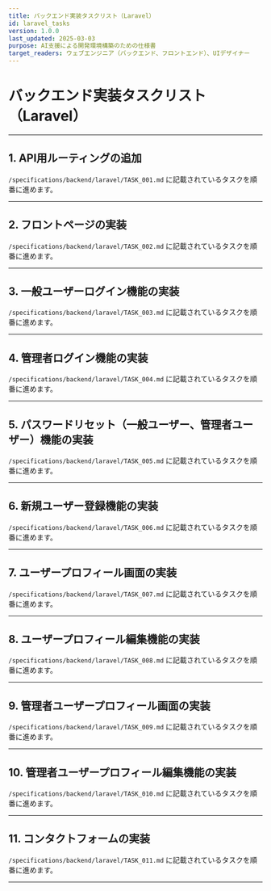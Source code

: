 ```yaml
---
title: バックエンド実装タスクリスト（Laravel）
id: laravel_tasks
version: 1.0.0
last_updated: 2025-03-03
purpose: AI支援による開発環境構築のための仕様書
target_readers: ウェブエンジニア（バックエンド、フロントエンド）、UIデザイナー
---
```


# バックエンド実装タスクリスト（Laravel）

---

## 1. API用ルーティングの追加

`/specifications/backend/laravel/TASK_001.md` に記載されているタスクを順番に進めます。

---

## 2. フロントページの実装

`/specifications/backend/laravel/TASK_002.md` に記載されているタスクを順番に進めます。

---

## 3. 一般ユーザーログイン機能の実装

`/specifications/backend/laravel/TASK_003.md` に記載されているタスクを順番に進めます。

---

## 4. 管理者ログイン機能の実装

`/specifications/backend/laravel/TASK_004.md` に記載されているタスクを順番に進めます。

---

## 5. パスワードリセット（一般ユーザー、管理者ユーザー）機能の実装

`/specifications/backend/laravel/TASK_005.md` に記載されているタスクを順番に進めます。

---

## 6. 新規ユーザー登録機能の実装

`/specifications/backend/laravel/TASK_006.md` に記載されているタスクを順番に進めます。

---

## 7. ユーザープロフィール画面の実装

`/specifications/backend/laravel/TASK_007.md` に記載されているタスクを順番に進めます。

---

## 8. ユーザープロフィール編集機能の実装

`/specifications/backend/laravel/TASK_008.md` に記載されているタスクを順番に進めます。

---

## 9. 管理者ユーザープロフィール画面の実装

`/specifications/backend/laravel/TASK_009.md` に記載されているタスクを順番に進めます。

---

## 10. 管理者ユーザープロフィール編集機能の実装

`/specifications/backend/laravel/TASK_010.md` に記載されているタスクを順番に進めます。

---

## 11. コンタクトフォームの実装

`/specifications/backend/laravel/TASK_011.md` に記載されているタスクを順番に進めます。

---